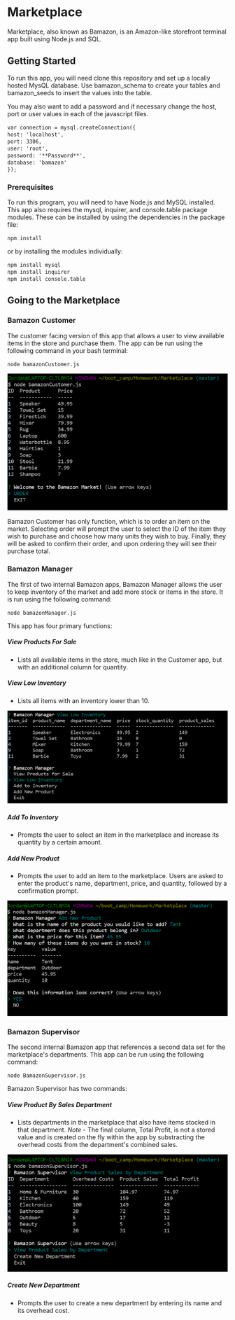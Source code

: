 # Marketplace

Marketplace, also known as Bamazon, is an Amazon-like storefront terminal app built using Node.js and SQL.

## Getting Started

To run this app, you will need clone this repository and set up a locally hosted MysQL database. Use bamazon_schema to create your tables and bamazon_seeds to insert the values into the table. 

You may also want to add a password and if necessary change the host, port or user values in each of the javascript files.

```
var connection = mysql.createConnection({
host: 'localhost',
port: 3306,
user: 'root',
password: '**Password**',
database: 'bamazon'
});
```

### Prerequisites

To run this program, you will need to have Node.js and MySQL installed. This app also requires the mysql, inquirer, and console.table package modules. These can be installed by using the dependencies in the package file:

```
npm install
```

or by installing the modules individually:

```
npm install mysql
npm install inquirer
npm install console.table

```

## Going to the Marketplace

### Bamazon Customer

The customer facing version of this app that allows a user to view available items in the store and purchase them. The app can be run using the following command in your bash terminal:

```
node bamazonCustomer.js
```

![Bamazon Marketplace Customer](./images/bamazonCustomer.PNG "Customer")

Bamazon Customer has only function, which is to order an item on the market. Selecting order will prompt the user to select the ID of the item they wish to purchase and choose how many units they wish to buy. Finally, they will be asked to confirm their order, and upon ordering they will see their purchase total.


### Bamazon Manager

The first of two internal Bamazon apps, Bamazon Manager allows the user to keep inventory of the market and add more stock or items in the store. It is run using the following command:

```
node bamazonManager.js
```

This app has four primary functions:

##### View Products For Sale

* Lists all available items in the store, much like in the Customer app, but with an additional column for quantity. 

##### View Low Inventory

* Lists all items with an inventory lower than 10.

![Bamazon Manager Low Inventory List](bamazonManager1.PNG)

##### Add To Inventory

* Prompts the user to select an item in the marketplace and increase its quantity by a certain amount.

##### Add New Product

* Prompts the user to add an item to the marketplace. Users are asked to enter the product's name, department, price, and quantity, followed by a confirmation prompt.

![Bamazon Manager Add New Prodcut](bamazonManager2.png)

### Bamazon Supervisor

The second internal Bamazon app that references a second data set for the marketplace's departments. This app can be run using the following command:

```
node BamazonSupervisor.js
```

Bamazon Supervisor has two commands:

##### View Product By Sales Department

* Lists departments in the marketplace that also have items stocked in that department. *Note* - The final column, Total Profit, is not a stored value and is created on the fly within the app by substracting the overhead costs from the department's combined sales. 

![Bamazon Supervisor View Departments](bamazonSupervisor.png)

##### Create New Department

* Prompts the user to create a new department by entering its name and its overhead cost.


